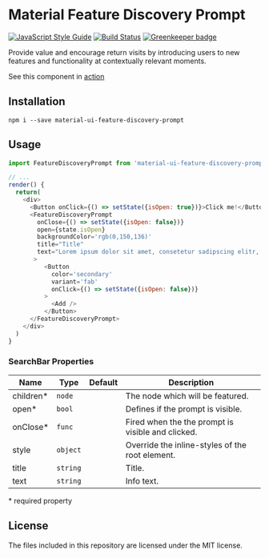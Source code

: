 # Material Feature Discovery Prompt
[![JavaScript Style Guide](https://img.shields.io/badge/code_style-standard-brightgreen.svg)](https://standardjs.com)
[![Build Status](https://travis-ci.org/TeamWertarbyte/material-ui-feature-discovery-prompt.svg?branch=master)](https://travis-ci.org/TeamWertarbyte/material-ui-search-bar)
[![Greenkeeper badge](https://badges.greenkeeper.io/TeamWertarbyte/material-ui-feature-discovery-prompt.svg)](https://greenkeeper.io/)

Provide value and encourage return visits by introducing users to new features and functionality at contextually relevant moments.

See this component in [action](https://mui.wertarbyte.com/#material-ui-feature-discovery-prompt/)

## Installation
```shell
npm i --save material-ui-feature-discovery-prompt
```

## Usage
```js
import FeatureDiscoveryPrompt from 'material-ui-feature-discovery-prompt'

// ...
render() {
  return(
    <div>
      <Button onClick={() => setState({isOpen: true})}>Click me!</Button>
      <FeatureDiscoveryPrompt
        onClose={() => setState({isOpen: false})}
        open={state.isOpen}
        backgroundColor='rgb(0,150,136)'
        title="Title"
        text="Lorem ipsum dolor sit amet, consetetur sadipscing elitr, sed diam nonumy eirmod tempor"
       >
          <Button
            color='secondary'
            variant='fab'
            onClick={() => setState({isOpen: false})}
          >
            <Add />
          </Button>
      </FeatureDiscoveryPrompt>
    </div>
  )
}
```
### SearchBar Properties
|Name            |Type        |Default     |Description
|----------------|------------|------------|--------------------------------
|children*       | `node`     |            | The node which will be featured.
|open*           | `bool`     |            | Defines if the prompt is visible.
|onClose*        | `func`     |            | Fired when the the prompt is visible and clicked.
|style           | `object`   |            | Override the inline-styles of the root element.
|title           | `string`   |            | Title.
|text            | `string`   |            | Info text.

\* required property

## License

The files included in this repository are licensed under the MIT license.